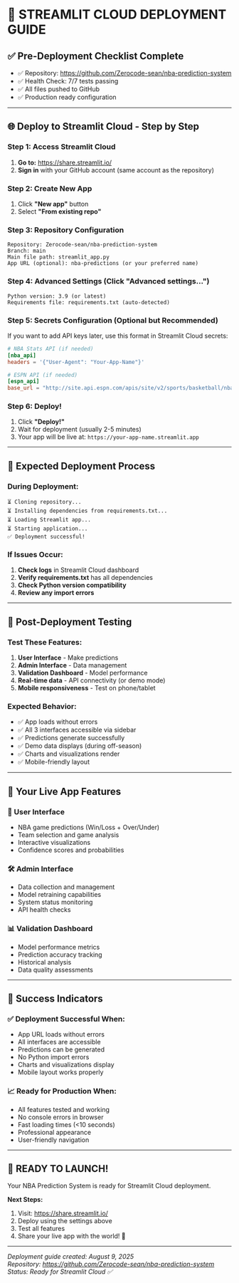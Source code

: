 # 🚀 STREAMLIT CLOUD DEPLOYMENT GUIDE

## ✅ Pre-Deployment Checklist Complete
- ✅ Repository: https://github.com/Zerocode-sean/nba-prediction-system
- ✅ Health Check: 7/7 tests passing
- ✅ All files pushed to GitHub
- ✅ Production ready configuration

---

## 🌐 Deploy to Streamlit Cloud - Step by Step

### Step 1: Access Streamlit Cloud
1. **Go to:** https://share.streamlit.io/
2. **Sign in** with your GitHub account (same account as the repository)

### Step 2: Create New App
1. Click **"New app"** button
2. Select **"From existing repo"**

### Step 3: Repository Configuration
```
Repository: Zerocode-sean/nba-prediction-system
Branch: main
Main file path: streamlit_app.py
App URL (optional): nba-predictions (or your preferred name)
```

### Step 4: Advanced Settings (Click "Advanced settings...")
```
Python version: 3.9 (or latest)
Requirements file: requirements.txt (auto-detected)
```

### Step 5: Secrets Configuration (Optional but Recommended)
If you want to add API keys later, use this format in Streamlit Cloud secrets:
```toml
# NBA Stats API (if needed)
[nba_api]
headers = '{"User-Agent": "Your-App-Name"}'

# ESPN API (if needed)  
[espn_api]
base_url = "http://site.api.espn.com/apis/site/v2/sports/basketball/nba"
```

### Step 6: Deploy!
1. Click **"Deploy!"** 
2. Wait for deployment (usually 2-5 minutes)
3. Your app will be live at: `https://your-app-name.streamlit.app`

---

## 🔧 Expected Deployment Process

### During Deployment:
```
⏳ Cloning repository...
⏳ Installing dependencies from requirements.txt...
⏳ Loading Streamlit app...
⏳ Starting application...
✅ Deployment successful!
```

### If Issues Occur:
1. **Check logs** in Streamlit Cloud dashboard
2. **Verify requirements.txt** has all dependencies
3. **Check Python version compatibility**
4. **Review any import errors**

---

## 🎯 Post-Deployment Testing

### Test These Features:
1. **User Interface** - Make predictions
2. **Admin Interface** - Data management  
3. **Validation Dashboard** - Model performance
4. **Real-time data** - API connectivity (or demo mode)
5. **Mobile responsiveness** - Test on phone/tablet

### Expected Behavior:
- ✅ App loads without errors
- ✅ All 3 interfaces accessible via sidebar
- ✅ Predictions generate successfully
- ✅ Demo data displays (during off-season)
- ✅ Charts and visualizations render
- ✅ Mobile-friendly layout

---

## 📱 Your Live App Features

### 🎯 User Interface
- NBA game predictions (Win/Loss + Over/Under)
- Team selection and game analysis
- Interactive visualizations
- Confidence scores and probabilities

### 🛠️ Admin Interface  
- Data collection and management
- Model retraining capabilities
- System status monitoring
- API health checks

### 📊 Validation Dashboard
- Model performance metrics
- Prediction accuracy tracking
- Historical analysis
- Data quality assessments

---

## 🌟 Success Indicators

### ✅ Deployment Successful When:
- App URL loads without errors
- All interfaces are accessible
- Predictions can be generated
- No Python import errors
- Charts and visualizations display
- Mobile layout works properly

### 📈 Ready for Production When:
- All features tested and working
- No console errors in browser
- Fast loading times (<10 seconds)
- Professional appearance
- User-friendly navigation

---

## 🚀 **READY TO LAUNCH!**

Your NBA Prediction System is ready for Streamlit Cloud deployment. 

**Next Steps:**
1. Visit: https://share.streamlit.io/
2. Deploy using the settings above
3. Test all features
4. Share your live app with the world! 🎉

---

*Deployment guide created: August 9, 2025*  
*Repository: https://github.com/Zerocode-sean/nba-prediction-system*  
*Status: Ready for Streamlit Cloud ✅*

